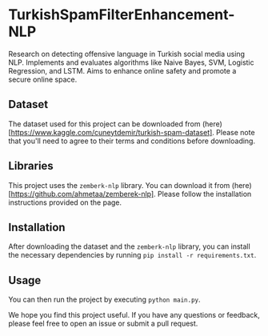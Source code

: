 # TurkishSpamFilterEnhancement-NLP

Research on detecting offensive language in Turkish social media using NLP. Implements and evaluates algorithms like Naive Bayes, SVM, Logistic Regression, and LSTM. Aims to enhance online safety and promote a secure online space.

## Dataset

The dataset used for this project can be downloaded from (here)[https://www.kaggle.com/cuneytdemir/turkish-spam-dataset]. Please note that you'll need to agree to their terms and conditions before downloading.

## Libraries

This project uses the `zemberk-nlp` library. You can download it from (here)[https://github.com/ahmetaa/zemberek-nlp]. Please follow the installation instructions provided on the page.

## Installation

After downloading the dataset and the `zemberk-nlp` library, you can install the necessary dependencies by running `pip install -r requirements.txt`.

## Usage

You can then run the project by executing `python main.py`.

We hope you find this project useful. If you have any questions or feedback, please feel free to open an issue or submit a pull request.
